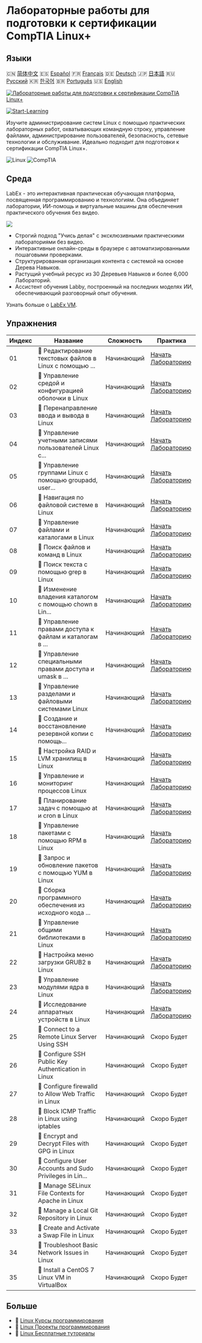 # Лабораторные работы для подготовки к сертификации CompTIA Linux+

## Языки

🇨🇳 [简体中文](README_zh.md) 🇪🇸 [Español](README_es.md) 🇫🇷 [Français](README_fr.md) 🇩🇪 [Deutsch](README_de.md) 🇯🇵 [日本語](README_ja.md) 🇷🇺 [Русский](README_ru.md) 🇰🇷 [한국어](README_ko.md) 🇧🇷 [Português](README_pt.md) 🇺🇸 [English](README.md) 

[![Лабораторные работы для подготовки к сертификации CompTIA Linux+](https://cover-creator.labex.io/comptia-linux-plus-training-labs.png?lang=ru)](https://labex.io/ru/courses/comptia-linux-plus-training-labs)

[![Start-Learning](https://img.shields.io/badge/Start-Learning-whitesmoke?style=for-the-badge)](https://labex.io/ru/courses/comptia-linux-plus-training-labs)

Изучите администрирование систем Linux с помощью практических лабораторных работ, охватывающих командную строку, управление файлами, администрирование пользователей, безопасность, сетевые технологии и обслуживание. Идеально подходит для подготовки к сертификации CompTIA Linux+.

![Linux](https://img.shields.io/badge/Linux-whitesmoke?style=for-the-badge&logo=linux)
![CompTIA](https://img.shields.io/badge/CompTIA-whitesmoke?style=for-the-badge&logo=comptia)


## Среда

LabEx - это интерактивная практическая обучающая платформа, посвященная программированию и технологиям. Она объединяет лаборатории, ИИ-помощь и виртуальные машины для обеспечения практического обучения без видео.

![](https://tutorial-screenshot.getvm.io/images/vm-1725247253.png)

- Строгий подход "Учись делая" с эксклюзивными практическими лабораториями без видео.
- Интерактивные онлайн-среды в браузере с автоматизированными пошаговыми проверками.
- Структурированная организация контента с системой на основе Дерева Навыков.
- Растущий учебный ресурс из 30 Деревьев Навыков и более 6,000 Лабораторий.
- Ассистент обучения Labby, построенный на последних моделях ИИ, обеспечивающий разговорный опыт обучения.

Узнать больше о [LabEx VM](https://support.labex.io/using-labex/virtual-machine).

## Упражнения

|   Индекс | Название                                                 | Сложность   | Практика                                                                                                                                                |
|----------|----------------------------------------------------------|-------------|---------------------------------------------------------------------------------------------------------------------------------------------------------|
|       01 | 📖 Редактирование текстовых файлов в Linux с помощью ... | Начинающий  | <a target='_blank' href='https://labex.io/ru/tutorials/linux-edit-text-files-in-linux-with-vim-and-nano-591076'>Начать Лабораторию</a>                  |
|       02 | 📖 Управление средой и конфигурацией оболочки в Linux    | Начинающий  | <a target='_blank' href='https://labex.io/ru/tutorials/linux-manage-shell-environment-and-configuration-in-linux-590838'>Начать Лабораторию</a>         |
|       03 | 📖 Перенаправление ввода и вывода в Linux                | Начинающий  | <a target='_blank' href='https://labex.io/ru/tutorials/linux-redirecting-input-and-output-in-linux-590840'>Начать Лабораторию</a>                       |
|       04 | 📖 Управление учетными записями пользователей Linux с... | Начинающий  | <a target='_blank' href='https://labex.io/ru/tutorials/linux-manage-linux-user-accounts-with-useradd-usermod-and-userdel-590837'>Начать Лабораторию</a> |
|       05 | 📖 Управление группами Linux с помощью groupadd, user... | Начинающий  | <a target='_blank' href='https://labex.io/ru/tutorials/linux-manage-linux-groups-with-groupadd-usermod-and-groupdel-590836'>Начать Лабораторию</a>      |
|       06 | 📖 Навигация по файловой системе в Linux                 | Начинающий  | <a target='_blank' href='https://labex.io/ru/tutorials/linux-navigate-the-filesystem-in-linux-590971'>Начать Лабораторию</a>                            |
|       07 | 📖 Управление файлами и каталогами в Linux               | Начинающий  | <a target='_blank' href='https://labex.io/ru/tutorials/linux-manage-files-and-directories-in-linux-590835'>Начать Лабораторию</a>                       |
|       08 | 📖 Поиск файлов и команд в Linux                         | Начинающий  | <a target='_blank' href='https://labex.io/ru/tutorials/linux-find-files-and-commands-in-linux-590834'>Начать Лабораторию</a>                            |
|       09 | 📖 Поиск текста с помощью grep в Linux                   | Начинающий  | <a target='_blank' href='https://labex.io/ru/tutorials/linux-search-text-with-grep-in-linux-590841'>Начать Лабораторию</a>                              |
|       10 | 📖 Изменение владения каталогом с помощью chown в Lin... | Начинающий  | <a target='_blank' href='https://labex.io/ru/tutorials/linux-modify-directory-ownership-with-chown-in-linux-590847'>Начать Лабораторию</a>              |
|       11 | 📖 Управление правами доступа к файлам и каталогам в ... | Начинающий  | <a target='_blank' href='https://labex.io/ru/tutorials/linux-manage-file-and-directory-permissions-in-linux-590844'>Начать Лабораторию</a>              |
|       12 | 📖 Управление специальными правами доступа и umask в ... | Начинающий  | <a target='_blank' href='https://labex.io/ru/tutorials/linux-manage-special-permissions-and-umask-in-linux-590846'>Начать Лабораторию</a>               |
|       13 | 📖 Управление разделами и файловыми системами Linux      | Начинающий  | <a target='_blank' href='https://labex.io/ru/tutorials/linux-manage-linux-partitions-and-filesystems-590845'>Начать Лабораторию</a>                     |
|       14 | 📖 Создание и восстановление резервной копии с помощь... | Начинающий  | <a target='_blank' href='https://labex.io/ru/tutorials/linux-create-and-restore-a-backup-with-tar-in-linux-590843'>Начать Лабораторию</a>               |
|       15 | 📖 Настройка RAID и LVM хранилищ в Linux                 | Начинающий  | <a target='_blank' href='https://labex.io/ru/tutorials/linux-configure-raid-and-lvm-storage-in-linux-590842'>Начать Лабораторию</a>                     |
|       16 | 📖 Управление и мониторинг процессов Linux               | Начинающий  | <a target='_blank' href='https://labex.io/ru/tutorials/linux-manage-and-monitor-linux-processes-590864'>Начать Лабораторию</a>                          |
|       17 | 📖 Планирование задач с помощью at и cron в Linux        | Начинающий  | <a target='_blank' href='https://labex.io/ru/tutorials/linux-schedule-tasks-with-at-and-cron-in-linux-590870'>Начать Лабораторию</a>                    |
|       18 | 📖 Управление пакетами с помощью RPM в Linux             | Начинающий  | <a target='_blank' href='https://labex.io/ru/tutorials/rhel-managing-packages-with-rpm-in-linux-590868'>Начать Лабораторию</a>                          |
|       19 | 📖 Запрос и обновление пакетов с помощью YUM в Linux     | Начинающий  | <a target='_blank' href='https://labex.io/ru/tutorials/rhel-query-and-update-packages-with-yum-in-linux-590869'>Начать Лабораторию</a>                  |
|       20 | 📖 Сборка программного обеспечения из исходного кода ... | Начинающий  | <a target='_blank' href='https://labex.io/ru/tutorials/linux-build-software-from-source-code-in-linux-590853'>Начать Лабораторию</a>                    |
|       21 | 📖 Управление общими библиотеками в Linux                | Начинающий  | <a target='_blank' href='https://labex.io/ru/tutorials/linux-manage-shared-libraries-in-linux-590867'>Начать Лабораторию</a>                            |
|       22 | 📖 Настройка меню загрузки GRUB2 в Linux                 | Начинающий  | <a target='_blank' href='https://labex.io/ru/tutorials/linux-customize-the-grub2-boot-menu-in-linux-590859'>Начать Лабораторию</a>                      |
|       23 | 📖 Управление модулями ядра в Linux                      | Начинающий  | <a target='_blank' href='https://labex.io/ru/tutorials/linux-manage-kernel-modules-in-linux-590865'>Начать Лабораторию</a>                              |
|       24 | 📖 Исследование аппаратных устройств в Linux             | Начинающий  | <a target='_blank' href='https://labex.io/ru/tutorials/linux-explore-hardware-devices-in-linux-590861'>Начать Лабораторию</a>                           |
|       25 | 📖 Connect to a Remote Linux Server Using SSH            | Начинающий  | Скоро Будет                                                                                                                                             |
|       26 | 📖 Configure SSH Public Key Authentication in Linux      | Начинающий  | Скоро Будет                                                                                                                                             |
|       27 | 📖 Configure firewalld to Allow Web Traffic in Linux     | Начинающий  | Скоро Будет                                                                                                                                             |
|       28 | 📖 Block ICMP Traffic in Linux using iptables            | Начинающий  | Скоро Будет                                                                                                                                             |
|       29 | 📖 Encrypt and Decrypt Files with GPG in Linux           | Начинающий  | Скоро Будет                                                                                                                                             |
|       30 | 📖 Configure User Accounts and Sudo Privileges in Lin... | Начинающий  | Скоро Будет                                                                                                                                             |
|       31 | 📖 Manage SELinux File Contexts for Apache in Linux      | Начинающий  | Скоро Будет                                                                                                                                             |
|       32 | 📖 Manage a Local Git Repository in Linux                | Начинающий  | Скоро Будет                                                                                                                                             |
|       33 | 📖 Create and Activate a Swap File in Linux              | Начинающий  | Скоро Будет                                                                                                                                             |
|       34 | 📖 Troubleshoot Basic Network Issues in Linux            | Начинающий  | Скоро Будет                                                                                                                                             |
|       35 | 📖 Install a CentOS 7 Linux VM in VirtualBox             | Начинающий  | Скоро Будет                                                                                                                                             |

## Больше

- 🔗 [Linux Курсы программирования](https://github.com/labex-labs/awesome-programming-courses)
- 🔗 [Linux Проекты программирования](https://github.com/labex-labs/awesome-programming-projects)
- 🔗 [Linux Бесплатные туториалы](https://github.com/labex-labs/linux-free-tutorials)

